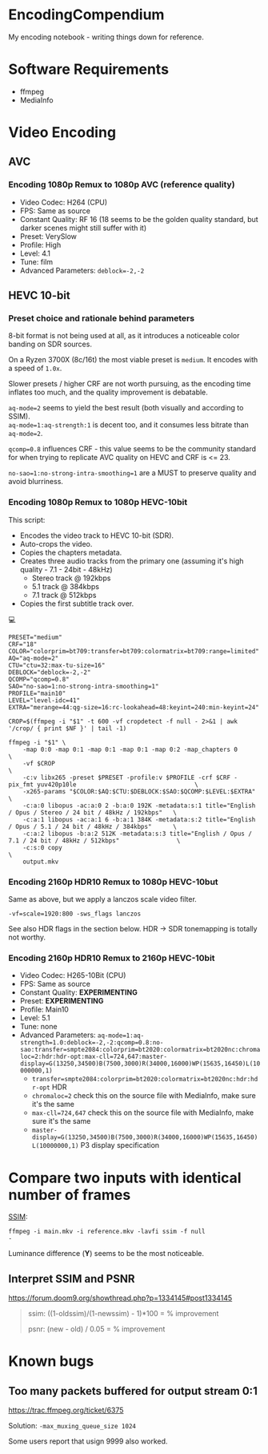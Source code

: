 # EncodingCompendium

My encoding notebook - writing things down for reference.

# Software Requirements

- ffmpeg
- MediaInfo

# Video Encoding

## AVC

### Encoding 1080p Remux to 1080p AVC (reference quality)

- Video Codec: H264 (CPU)
- FPS: Same as source
- Constant Quality: RF 16 (18 seems to be the golden quality standard, but darker scenes might still suffer with it)
- Preset: VerySlow
- Profile: High
- Level: 4.1
- Tune: film
- Advanced Parameters: <code>deblock=-2,-2</code>

## HEVC 10-bit

### Preset choice and rationale behind parameters

8-bit format is not being used at all, as it introduces a noticeable color banding on SDR sources.

On a Ryzen 3700X (8c/16t) the most viable preset is <code>medium</code>. It encodes with a speed of <code>1.0x</code>.

Slower presets / higher CRF are not worth pursuing, as the encoding time inflates too much, and the quality improvement is debatable.

<code>aq-mode=2</code> seems to yield the best result (both visually and according to SSIM).</br>
<code>aq-mode=1:aq-strength:1</code> is decent too, and it consumes less bitrate than <code>aq-mode=2</code>.

<code>qcomp=0.8</code> influences CRF - this value seems to be the community standard for when trying to replicate AVC quality on HEVC and CRF is <= 23.

<code>no-sao=1:no-strong-intra-smoothing=1</code> are a MUST to preserve quality and avoid blurriness.

### Encoding 1080p Remux to 1080p HEVC-10bit

This script:

- Encodes the video track to HEVC 10-bit (SDR).
- Auto-crops the video.
- Copies the chapters metadata.
- Creates three audio tracks from the primary one (assuming it's high quality - 7.1 - 24bit - 48kHz)
    - Stereo track @ 192kbps
    - 5.1 track @ 384kbps
    - 7.1 track @ 512kbps
- Copies the first subtitle track over.

:computer:
 
    PRESET="medium"
    CRF="18"
    COLOR="colorprim=bt709:transfer=bt709:colormatrix=bt709:range=limited"
    AQ="aq-mode=2"
    CTU="ctu=32:max-tu-size=16"
    DEBLOCK="deblock=-2,-2"
    QCOMP="qcomp=0.8"
    SAO="no-sao=1:no-strong-intra-smoothing=1"
    PROFILE="main10"
    LEVEL="level-idc=41"
    EXTRA="merange=44:qg-size=16:rc-lookahead=48:keyint=240:min-keyint=24"

    CROP=$(ffmpeg -i "$1" -t 600 -vf cropdetect -f null - 2>&1 | awk '/crop/ { print $NF }' | tail -1)

    ffmpeg -i "$1" \
        -map 0:0 -map 0:1 -map 0:1 -map 0:1 -map 0:2 -map_chapters 0                                                    \
        -vf $CROP                                                                                                       \
        -c:v libx265 -preset $PRESET -profile:v $PROFILE -crf $CRF -pix_fmt yuv420p10le                                 \
        -x265-params "$COLOR:$AQ:$CTU:$DEBLOCK:$SAO:$QCOMP:$LEVEL:$EXTRA"                                               \
        -c:a:0 libopus -ac:a:0 2 -b:a:0 192K -metadata:s:1 title="English / Opus / Stereo / 24 bit / 48kHz / 192kbps"   \
        -c:a:1 libopus -ac:a:1 6 -b:a:1 384K -metadata:s:2 title="English / Opus / 5.1 / 24 bit / 48kHz / 384kbps"      \
        -c:a:2 libopus -b:a:2 512K -metadata:s:3 title="English / Opus / 7.1 / 24 bit / 48kHz / 512kbps"                \
        -c:s:0 copy                                                                                                     \
        output.mkv
### Encoding 2160p HDR10 Remux to 1080p HEVC-10but

Same as above, but we apply a <conde>lanczos</code> scale video filter.

<code>-vf=scale=1920:800 -sws_flags lanczos</code>

See also HDR flags in the section below. HDR -> SDR tonemapping is totally not worthy.

### Encoding 2160p HDR10 Remux to 2160p HEVC-10bit

- Video Codec: H265-10Bit (CPU)
- FPS: Same as source
- Constant Quality: **EXPERIMENTING**
- Preset: **EXPERIMENTING**
- Profile: Main10
- Level: 5.1
- Tune: none
- Advanced Parameters: <code>aq-mode=1:aq-strength=1.0:deblock=-2,-2:qcomp=0.8:no-sao:transfer=smpte2084:colorprim=bt2020:colormatrix=bt2020nc:chromaloc=2:hdr:hdr-opt:max-cll=724,647:master-display=G(13250,34500)B(7500,3000)R(34000,16000)WP(15635,16450)L(10000000,1)</code>
    - <code>transfer=smpte2084:colorprim=bt2020:colormatrix=bt2020nc:hdr:hdr-opt</code> HDR
    - <code>chromaloc=2</code> check this on the source file with MediaInfo, make sure it's the same
    - <code>max-cll=724,647</code> check this on the source file with MediaInfo, make sure it's the same
    - <code>master-display=G(13250,34500)B(7500,3000)R(34000,16000)WP(15635,16450)L(10000000,1)</code> P3 display specification

# Compare two inputs with identical number of frames

[SSIM](https://ece.uwaterloo.ca/~z70wang/research/ssim/):

<code>ffmpeg -i main.mkv -i reference.mkv -lavfi ssim -f null -</code>

Luminance difference (**Y**) seems to be the most noticeable.

## Interpret SSIM and PSNR

https://forum.doom9.org/showthread.php?p=1334145#post1334145

> ssim: ((1-oldssim)/(1-newssim) - 1)*100 = % improvement
>
> psnr: (new - old) / 0.05 = % improvement 

# Known bugs

## Too many packets buffered for output stream 0:1

https://trac.ffmpeg.org/ticket/6375

Solution:
<code>-max_muxing_queue_size 1024</code>

Some users report that usign 9999 also worked.
